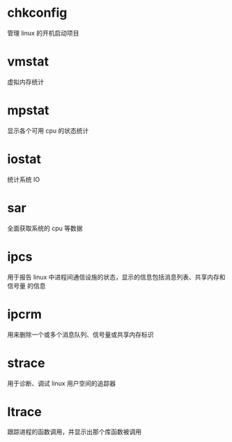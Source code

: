 # chkconfig
管理 linux 的开机启动项目

# vmstat
虚拟内存统计

# mpstat
显示各个可用 cpu 的状态统计

# iostat
统计系统 IO

# sar
全面获取系统的 cpu 等数据

# ipcs
用于报告 linux 中进程间通信设施的状态，显示的信息包括消息列表、共享内存和信号量
的信息

# ipcrm
用来删除一个或多个消息队列、信号量或共享内存标识

# strace
用于诊断、调试 linux 用户空间的追踪器

# ltrace
跟踪进程的函数调用，并显示出那个库函数被调用
